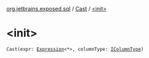[org.jetbrains.exposed.sql](../index.md) / [Cast](index.md) / [&lt;init&gt;](.)

# &lt;init&gt;

`Cast(expr: `[`Expression`](../-expression/index.md)`<*>, columnType: `[`IColumnType`](../-i-column-type/index.md)`)`